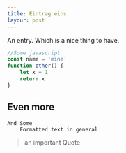 ```yaml
---
title: Eintrag eins
layour: post
---
```


An entry. Which is a nice thing to have.

```javascript
//Some javascript
const name = 'mine'
function other() {
	let x = 1
	return x
}
```

## Even more

```
And Some
    Formatted text in general
```

> an important Quote
